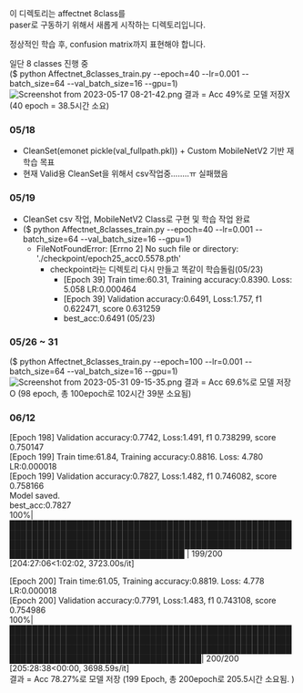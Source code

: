 이 디렉토리는 affectnet 8class를   
paser로 구동하기 위해서 새롭게 시작하는 디렉토리입니다.   

정상적인 학습 후, confusion matrix까지 표현해야 합니다. 

일단 8 classes 진행 중   
($ python Affectnet_8classes_train.py --epoch=40 --lr=0.001 --batch_size=64 --val_batch_size=16 --gpu=1)
![Screenshot from 2023-05-17 08-21-42.png](..%2F..%2F..%2F..%2F..%2FDesktop%2FScreenshot%20from%202023-05-17%2008-21-42.png)
결과 = Acc 49%로 모델 저장X (40 epoch = 38.5시간 소요)

### 05/18
- CleanSet(emonet pickle(val_fullpath.pkl)) + Custom MobileNetV2 기반 재 학습 목표
- 현재 Valid용 CleanSet을 위해서 csv작업중........ㅠ 실패했음

### 05/19
- CleanSet csv 작업, MobileNetV2 Class로 구현 및 학습 작업 완료
- ($ python Affectnet_8classes_train.py --epoch=40 --lr=0.001 --batch_size=64 --val_batch_size=16 --gpu=1)
  - FileNotFoundError: [Errno 2] No such file or directory: './checkpoint/epoch25_acc0.5578.pth'
    - checkpoint라는 디렉토리 다시 만들고 똑같이 학습돌림(05/23)
      - [Epoch 39] Train time:60.31, Training accuracy:0.8390. Loss: 5.058 LR:0.000464
      - [Epoch 39] Validation accuracy:0.6491, Loss:1.757, f1 0.622471, score 0.631259
      - best_acc:0.6491 (05/23)

### 05/26 ~ 31
($ python Affectnet_8classes_train.py --epoch=100 --lr=0.001 --batch_size=64 --val_batch_size=16 --gpu=1)
![Screenshot from 2023-05-31 09-15-35.png](..%2F..%2F..%2F..%2F..%2FDesktop%2FScreenshot%20from%202023-05-31%2009-15-35.png)
결과 = Acc 69.6%로 모델 저장O (98 epoch, 총 100epoch로 102시간 39분 소요됨)

### 06/12
[Epoch 198] Validation accuracy:0.7742, Loss:1.491, f1 0.738299, score 0.750147    
[Epoch 199] Train time:61.84, Training accuracy:0.8816. Loss: 4.780 LR:0.000018   
[Epoch 199] Validation accuracy:0.7827, Loss:1.482, f1 0.746082, score 0.758166   
Model saved.   
best_acc:0.7827   
100%|█████████████████████████████████████████████████████████████████████████████████████████████████████████████████████████████████████████████████████████████████████████████████████ | 199/200 [204:27:06<1:02:02, 3723.00s/it]   

[Epoch 200] Train time:61.05, Training accuracy:0.8819. Loss: 4.778 LR:0.000018   
[Epoch 200] Validation accuracy:0.7791, Loss:1.483, f1 0.743108, score 0.754986   
100%|████████████████████████████████████████████████████████████████████████████████████████████████████████████████████████████████████████████████████████████████████████████████████████| 200/200 [205:28:38<00:00, 3698.59s/it]   
결과 = Acc 78.27%로 모델 저장 (199 Epoch, 총 200epoch로 205.5시간 소요됨. )

